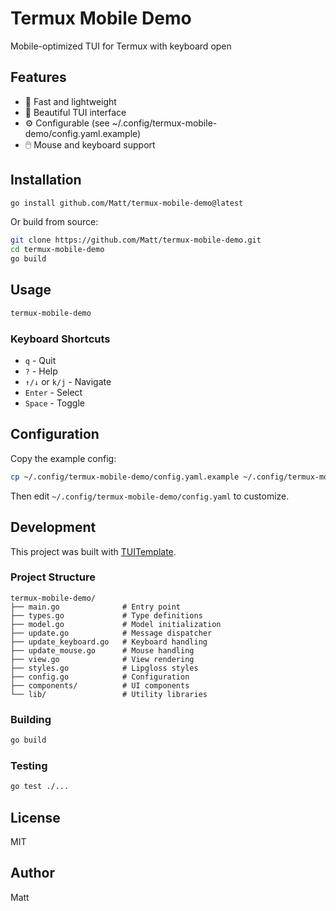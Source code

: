 # Termux Mobile Demo

Mobile-optimized TUI for Termux with keyboard open

## Features

- 🚀 Fast and lightweight
- 🎨 Beautiful TUI interface
- ⚙️ Configurable (see ~/.config/termux-mobile-demo/config.yaml.example)
- 🖱️ Mouse and keyboard support

## Installation

```bash
go install github.com/Matt/termux-mobile-demo@latest
```

Or build from source:

```bash
git clone https://github.com/Matt/termux-mobile-demo.git
cd termux-mobile-demo
go build
```

## Usage

```bash
termux-mobile-demo
```

### Keyboard Shortcuts

- `q` - Quit
- `?` - Help
- `↑/↓` or `k/j` - Navigate
- `Enter` - Select
- `Space` - Toggle

## Configuration

Copy the example config:

```bash
cp ~/.config/termux-mobile-demo/config.yaml.example ~/.config/termux-mobile-demo/config.yaml
```

Then edit `~/.config/termux-mobile-demo/config.yaml` to customize.

## Development

This project was built with [TUITemplate](https://github.com/yourname/TUITemplate).

### Project Structure

```
termux-mobile-demo/
├── main.go              # Entry point
├── types.go             # Type definitions
├── model.go             # Model initialization
├── update.go            # Message dispatcher
├── update_keyboard.go   # Keyboard handling
├── update_mouse.go      # Mouse handling
├── view.go              # View rendering
├── styles.go            # Lipgloss styles
├── config.go            # Configuration
├── components/          # UI components
└── lib/                 # Utility libraries
```

### Building

```bash
go build
```

### Testing

```bash
go test ./...
```

## License

MIT

## Author

Matt
